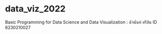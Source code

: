 # data_viz_2022
Basic Programming for Data Science and Data Visualization : นัจนันท์ ศรีสิน ID 6230210027
